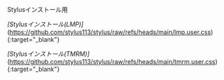 Stylusインストール用

*[Stylusインストール(LMP)]*(https://github.com/stylus113/stylus/raw/refs/heads/main/lmp.user.css){:target="_blank"}

*[Stylusインストール(TMRM)]*(https://github.com/stylus113/stylus/raw/refs/heads/main/tmrm.user.css){:target="_blank"}


